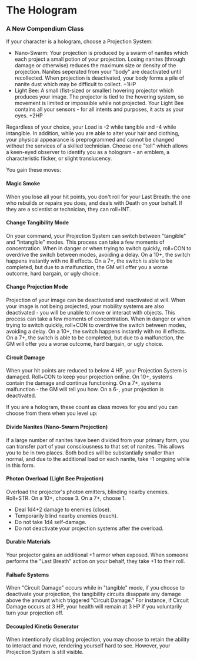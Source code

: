 # The Hologram
### A New Compendium Class

If your character is a hologram, choose a Projection System:
- Nano-Swarm: Your projection is produced by a swarm of nanites which each project a small potion of your projection. Losing nanites (through damage or otherwise) reduces the maximum size or density of the projection. Nanites seperated from your "body" are deactivated until recollected. When projection is deactivated, your body forms a pile of nanite dust which may be difficult to collect. +1HP 
- Light Bee: A small (fist-sized or smaller) hovering projector which produces your image. The projector is tied to the hovering system, so movement is limited or impossible while not projected. Your Light Bee contains all your sensors - for all intents and purposes, it acts as your eyes. +2HP

Regardless of your choice, your Load is -2 while tangible and -4 while intangible. In addition, while you are able to alter your hair and clothing, your physical appearance is preprogrammed and cannot be changed without the services of a skilled technician. Choose one "tell" which allows a keen-eyed observer to identify you as a hologram - an emblem, a characteristic flicker, or slight translucency.

You gain these moves:
#### Magic Smoke
When you lose all your hit points, you don't roll for your Last Breath: the one who rebuilds or repairs you does, and deals with Death on your behalf. If they are a scientist or technician, they can roll+INT.

#### Change Tangibility Mode
On your command, your Projection System can switch between "tangible" and "intangible" modes. This process can take a few moments of concentration. When in danger or when trying to switch quickly, roll+CON to overdrive the switch between modes, avoiding a delay. On a 10+, the switch happens instantly with no ill effects. On a 7+, the switch is able to be completed, but due to a malfunction, the GM will offer you a worse outcome, hard bargain, or ugly choice.

#### Change Projection Mode
Projection of your image can be deactivated and reactivated at will. When your image is not being projected, your mobility systems are also deactivated - you will be unable to move or interact with objects. This process can take a few moments of concentration. When in danger or when trying to switch quickly, roll+CON to overdrive the switch between modes, avoiding a delay. On a 10+, the switch happens instantly with no ill effects. On a 7+, the switch is able to be completed, but due to a malfunction, the GM will offer you a worse outcome, hard bargain, or ugly choice.

#### Circuit Damage
When your hit points are reduced to below 4 HP, your Projection System is damaged. Roll+CON to keep your projection online. On 10+, systems contain the damage and continue functioning. On a 7+, systems malfunction - the GM will tell you how. On a 6-, your projection is deactivated.

If you are a hologram, these count as class moves for you and you can choose from them when you level up:
#### Divide Nanites (Nano-Swarm Projection)
If a large number of nanites have been divided from your primary form, you can transfer part of your consciousness to that set of nanites. This allows you to be in two places. Both bodies will be substantially smaller than normal, and due to the additional load on each nanite, take -1 ongoing while in this form.

#### Photon Overload (Light Bee Projection)
Overload the projector's photon emitters, blinding nearby enemies. Roll+STR. On a 10+, choose 3. On a 7+, choose 1.
- Deal 1d4+2 damage to enemies (close).
- Temporarily blind nearby enemies (reach).
- Do not take 1d4 self-damage.
- Do not deactivate your projection systems after the overload.

#### Durable Materials
Your projector gains an additional +1 armor when exposed. When someone performs the "Last Breath" action on your behalf, they take +1 to their roll.

#### Failsafe Systems
When "Circuit Damage" occurs while in "tangible" mode, if you choose to deactivate your projection, the tangibility circuits disappate any damage above the amount which triggered "Circuit Damage." For instance, if Circuit Damage occurs at 3 HP, your health will remain at 3 HP if you voluntarily turn your projection off.

#### Decoupled Kinetic Generator
When intentionally disabling projection, you may choose to retain the ability to interact and move, rendering yourself hard to see. However, your Projection System is still visible.
